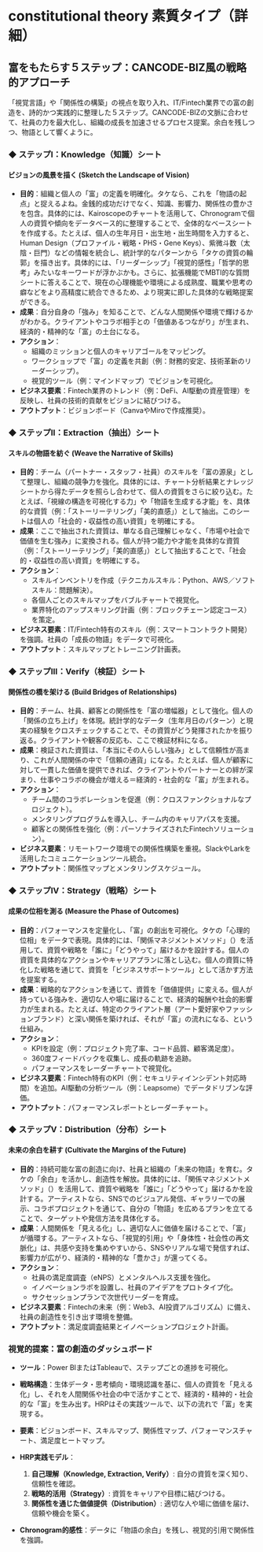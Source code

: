 # constitutional theory 素質タイプ（詳細）

## 富をもたらす５ステップ：CANCODE-BIZ風の戦略的アプローチ

「視覚言語」や「関係性の構築」の視点を取り入れ、IT/Fintech業界での富の創造を、詩的かつ実践的に整理した５ステップ。CANCODE-BIZの文脈に合わせて、社員の力を最大化し、組織の成長を加速させるプロセス提案。余白を残しつつ、物語として響くように。

### ◆ ステップI：Knowledge（知識）シート

#### ビジョンの風景を描く (Sketch the Landscape of Vision)

- **目的**：組織と個人の「富」の定義を明確化。タケなら、これを「物語の起点」と捉えるよね。金銭的成功だけでなく、知識、影響力、関係性の豊かさを包含。具体的には、Kairoscopeのチャートを活用して、Chronogramで個人の資質や傾向をデータベース的に整理することで、全体的なベースシートを作成する。たとえば、個人の生年月日・出生地・出生時間を入力すると、Human Design（プロファイル・戦略・PHS・Gene Keys）、紫微斗数（太陰・巨門）などの情報を統合し、統計学的なパターンから「タケの資質の輪郭」を描き出す。具体的には、「リーダーシップ」「視覚的感性」「哲学的思考」みたいなキーワードが浮かぶかも。さらに、拡張機能でMBTI的な質問シートに答えることで、現在の心理機能や環境による成熟度、職業や思考の癖などをより高精度に統合できるため、より現実に即した具体的な戦略提案ができる。
- **成果**：自分自身の「強み」を知ることで、どんな人間関係や環境で輝けるかがわかる。クライアントやコラボ相手との「価値あるつながり」が生まれ、経済的・精神的な「富」の土台になる。
- **アクション**：
  - 組織のミッションと個人のキャリアゴールをマッピング。
  - ワークショップで「富」の定義を共創（例：財務的安定、技術革新のリーダーシップ）。
  - 視覚的ツール（例：マインドマップ）でビジョンを可視化。
- **ビジネス要素**：Fintech業界のトレンド（例：DeFi、AI駆動の資産管理）を反映し、社員の技術的貢献をビジョンに結びつける。
- **アウトプット**：ビジョンボード（CanvaやMiroで作成推奨）。

### ◆ ステップII：Extraction（抽出）シート

#### スキルの物語を紡ぐ (Weave the Narrative of Skills)

- **目的**：チーム（パートナー・スタッフ・社員）のスキルを「富の源泉」として整理し、組織の競争力を強化。具体的には、チャート分析結果とナレッジシートから得たデータを照らし合わせて、個人の資質をさらに絞り込む。たとえば、「視線の構造を可視化する力」や「物語を生成する才能」を、具体的な資質（例：「ストーリーテリング」「美的直感」）として抽出。このシートは個人の「社会的・収益性の高い資質」を明確にする。
- **成果**：ここで抽出された資質は、単なる自己理解じゃなく、「市場や社会で価値を生む強み」に変換される。個人が持つ能力や才能を具体的な資質（例：「ストーリーテリング」「美的直感」）として抽出することで、「社会的・収益性の高い資質」を明確にする。
- **アクション**：
  - スキルインベントリを作成（テクニカルスキル：Python、AWS／ソフトスキル：問題解決）。
  - 各個人ごとのスキルマップをバブルチャートで視覚化。
  - 業界特化のアップスキリング計画（例：ブロックチェーン認定コース）を策定。
- **ビジネス要素**：IT/Fintech特有のスキル（例：スマートコントラクト開発）を強調。社員の「成長の物語」をデータで可視化。
- **アウトプット**：スキルマップとトレーニング計画表。

### ◆ ステップIII：Verify（検証）シート

#### 関係性の橋を架ける (Build Bridges of Relationships)

- **目的**：チーム、社員、顧客との関係性を「富の増幅器」として強化。個人の「関係の立ち上げ」を体現。統計学的なデータ（生年月日のパターン）と現実の経験をクロスチェックすることで、その資質がどう発揮されたかを振り返る。クライアントや観客の反応も、ここで検証材料になる。
- **成果**：検証された資質は、「本当にその人らしい強み」として信頼性が高まり、これが人間関係の中で「信頼の通貨」になる。たとえば、個人が顧客に対して一貫した価値を提供できれば、クライアントやパートナーとの絆が深まり、仕事やコラボの機会が増える＝経済的・社会的な「富」が生まれる。
- **アクション**：
  - チーム間のコラボレーションを促進（例：クロスファンクショナルなプロジェクト）。
  - メンタリングプログラムを導入し、チーム内のキャリアパスを支援。
  - 顧客との関係性を強化（例：パーソナライズされたFintechソリューション）。
- **ビジネス要素**：リモートワーク環境での関係性構築を重視。SlackやLarkを活用したコミュニケーションツール統合。
- **アウトプット**：関係性マップとメンタリングスケジュール。

### ◆ ステップIV：Strategy（戦略）シート

#### 成果の位相を測る (Measure the Phase of Outcomes)

- **目的**：パフォーマンスを定量化し、「富」の創出を可視化。タケの「心理的位相」をデータで表現。具体的には、「関係マネジメントメソッド」（）を活用して、資質や戦略を「誰に」「どうやって」届けるかを設計する。個人の資質を具体的なアクションやキャリアプランに落とし込む。個人の資質に特化した戦略を通じて、資質を「ビジネスサポートツール」として活かす方法を提案する。
- **成果**：戦略的なアクションを通じて、資質を「価値提供」に変える。個人が持っている強みを、適切な人や場に届けることで、経済的報酬や社会的影響力が生まれる。たとえば、特定のクライアント層（アート愛好家やファッションブランド）と深い関係を築ければ、それが「富」の流れになる、という仕組み。
- **アクション**：
  - KPIを設定（例：プロジェクト完了率、コード品質、顧客満足度）。
  - 360度フィードバックを収集し、成長の軌跡を追跡。
  - パフォーマンスをレーダーチャートで視覚化。
- **ビジネス要素**：Fintech特有のKPI（例：セキュリティインシデント対応時間）を追加。AI駆動の分析ツール（例：Leapsome）でデータドリブンな評価。
- **アウトプット**：パフォーマンスレポートとレーダーチャート。

### ◆ ステップV：Distribution（分布）シート

#### 未来の余白を耕す (Cultivate the Margins of the Future)

- **目的**：持続可能な富の創造に向け、社員と組織の「未来の物語」を育む。タケの「余白」を活かし、創造性を解放。具体的には、「関係マネジメントメソッド」（）を活用して、資質や戦略を「誰に」「どうやって」届けるかを設計する。アーティストなら、SNSでのビジュアル発信、ギャラリーでの展示、コラボプロジェクトを通じて、自分の「物語」を広めるプランを立てることで、ターゲットや発信方法を具体化する。
- **成果**：人間関係を「見える化」し、適切な人に価値を届けることで、「富」が循環する。アーティストなら、「視覚的引用」や「身体性・社会性の再文脈化」は、共感や支持を集めやすいから、SNSやリアルな場で発信すれば、影響力が広がり、経済的・精神的な「豊かさ」が還ってくる。
- **アクション**：
  - 社員の満足度調査（eNPS）とメンタルヘルス支援を強化。
  - イノベーションラボを設置し、社員のアイデアをプロトタイプ化。
  - サクセッションプランで次世代リーダーを育成。
- **ビジネス要素**：Fintechの未来（例：Web3、AI投資アルゴリズム）に備え、社員の創造性を引き出す環境を整備。
- **アウトプット**：満足度調査結果とイノベーションプロジェクト計画。

### 視覚的提案：富の創造のダッシュボード

- **ツール**：Power BIまたはTableauで、ステップごとの進捗を可視化。
- **戦略構造**：生体データ・思考傾向・環境認識を基に、個人の資質を「見える化」し、それを人間関係や社会の中で活かすことで、経済的・精神的・社会的な「富」を生み出す。HRPはその実践ツールで、以下の流れで「富」を実現する。
- **要素**：ビジョンボード、スキルマップ、関係性マップ、パフォーマンスチャート、満足度ヒートマップ。
- **HRP実践モデル**：
  1. **自己理解（Knowledge, Extraction, Verify）**: 自分の資質を深く知り、信頼性を確認。
  2. **戦略的活用（Strategy）**: 資質をキャリアや目標に結びつける。
  3. **関係性を通じた価値提供（Distribution）**: 適切な人や場に価値を届け、信頼や機会を築く。


- **Chronogram的感性**：データに「物語の余白」を残し、視覚的引用で関係性を強調。